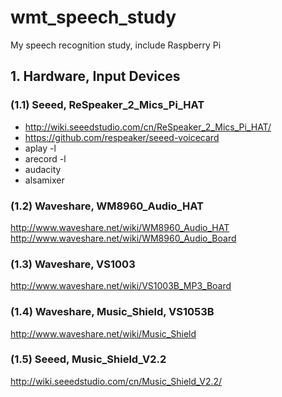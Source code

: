 # wmt_speech_study
My speech recognition study, include Raspberry Pi

## 1. Hardware, Input Devices  

### (1.1) Seeed, ReSpeaker_2_Mics_Pi_HAT  
* http://wiki.seeedstudio.com/cn/ReSpeaker_2_Mics_Pi_HAT/  
* https://github.com/respeaker/seeed-voicecard  
* aplay -l  
* arecord -l  
* audacity  
* alsamixer  

### (1.2) Waveshare, WM8960_Audio_HAT  
http://www.waveshare.net/wiki/WM8960_Audio_HAT  
http://www.waveshare.net/wiki/WM8960_Audio_Board  

### (1.3) Waveshare, VS1003  
http://www.waveshare.net/wiki/VS1003B_MP3_Board  

### (1.4) Waveshare, Music_Shield, VS1053B    
http://www.waveshare.net/wiki/Music_Shield  

### (1.5) Seeed, Music_Shield_V2.2  
http://wiki.seeedstudio.com/cn/Music_Shield_V2.2/  
